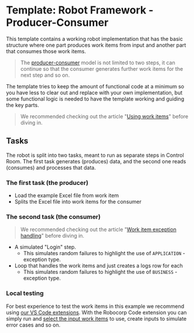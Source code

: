 # Template: Robot Framework - Producer-Consumer

This template contains a working robot implementation that has the basic structure where one part produces work items from input and another part that consumes those work items.

> The [producer-consumer](https://en.wikipedia.org/wiki/Producer%E2%80%93consumer_problem) model is not limited to two steps, it can continue so that the consumer generates further work items for the next step and so on.

The template tries to keep the amount of functional code at a minimum so you have less to clear out and replace with your own implementation, but some functional logic is needed to have the template working and guiding the key parts.

> We recommended checking out the article "[Using work items](https://robocorp.com/docs-robot-framework/development-guide/control-room/work-items)" before diving in.

## Tasks

The robot is split into two tasks, meant to run as separate steps in Control Room. The first task generates (produces) data, and the second one reads (consumes) and processes that data.

### The first task (the producer)

- Load the example Excel file from work item
- Splits the Excel file into work items for the consumer

### The second task (the consumer)

> We recommended checking out the article "[Work item exception handling](https://robocorp.com/docs-robot-framework/development-guide/control-room/work-items#work-item-exception-handling)" before diving in.

- A simulated "Login" step.
  - This simulates random failures to highlight the use of `APPLICATION` -exception type.
- Loop that handles the work items and just creates a logs row for each
  - This simulates random failures to highlight the use of `BUSINESS` -exception type.

### Local testing

For best experience to test the work items in this example we recommend using [our VS Code extensions](https://robocorp.com/docs-robot-framework/developer-tools/visual-studio-code). With the Robocorp Code extension you can simply run and [select the input work items](https://robocorp.com/docs-robot-framework/developer-tools/visual-studio-code/extension-features#using-work-items) to use, create inputs to simulate error cases and so on.
